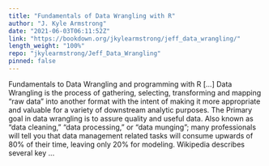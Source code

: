 ```yaml
---
title: "Fundamentals of Data Wrangling with R"
author: "J. Kyle Armstrong"
date: "2021-06-03T06:11:52Z"
link: "https://bookdown.org/jkylearmstrong/jeff_data_wrangling/"
length_weight: "100%"
repo: "jkylearmstrong/Jeff_Data_Wrangling"
pinned: false
---
```


Fundamentals to Data Wrangling and programming with R [...] Data Wrangling is the process of gathering, selecting, transforming and mapping “raw data” into another format with the intent of making it more appropriate and valuable for a variety of downstream analytic purposes. The Primary goal in data wrangling is to assure quality and useful data. Also known as “data cleaning,” “data processing,” or “data munging”; many professionals will tell you that data management related tasks will consume upwards of 80% of their time, leaving only 20% for modeling. Wikipedia describes several key ...
